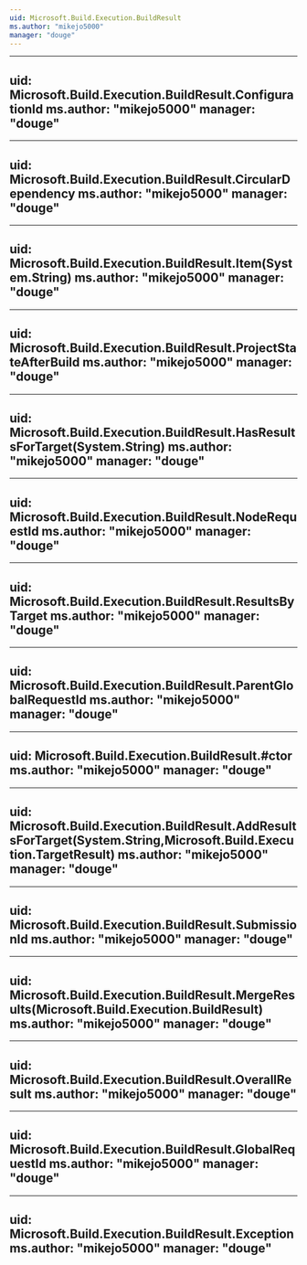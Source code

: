```yaml
---
uid: Microsoft.Build.Execution.BuildResult
ms.author: "mikejo5000"
manager: "douge"
---
```


---
uid: Microsoft.Build.Execution.BuildResult.ConfigurationId
ms.author: "mikejo5000"
manager: "douge"
---

---
uid: Microsoft.Build.Execution.BuildResult.CircularDependency
ms.author: "mikejo5000"
manager: "douge"
---

---
uid: Microsoft.Build.Execution.BuildResult.Item(System.String)
ms.author: "mikejo5000"
manager: "douge"
---

---
uid: Microsoft.Build.Execution.BuildResult.ProjectStateAfterBuild
ms.author: "mikejo5000"
manager: "douge"
---

---
uid: Microsoft.Build.Execution.BuildResult.HasResultsForTarget(System.String)
ms.author: "mikejo5000"
manager: "douge"
---

---
uid: Microsoft.Build.Execution.BuildResult.NodeRequestId
ms.author: "mikejo5000"
manager: "douge"
---

---
uid: Microsoft.Build.Execution.BuildResult.ResultsByTarget
ms.author: "mikejo5000"
manager: "douge"
---

---
uid: Microsoft.Build.Execution.BuildResult.ParentGlobalRequestId
ms.author: "mikejo5000"
manager: "douge"
---

---
uid: Microsoft.Build.Execution.BuildResult.#ctor
ms.author: "mikejo5000"
manager: "douge"
---

---
uid: Microsoft.Build.Execution.BuildResult.AddResultsForTarget(System.String,Microsoft.Build.Execution.TargetResult)
ms.author: "mikejo5000"
manager: "douge"
---

---
uid: Microsoft.Build.Execution.BuildResult.SubmissionId
ms.author: "mikejo5000"
manager: "douge"
---

---
uid: Microsoft.Build.Execution.BuildResult.MergeResults(Microsoft.Build.Execution.BuildResult)
ms.author: "mikejo5000"
manager: "douge"
---

---
uid: Microsoft.Build.Execution.BuildResult.OverallResult
ms.author: "mikejo5000"
manager: "douge"
---

---
uid: Microsoft.Build.Execution.BuildResult.GlobalRequestId
ms.author: "mikejo5000"
manager: "douge"
---

---
uid: Microsoft.Build.Execution.BuildResult.Exception
ms.author: "mikejo5000"
manager: "douge"
---
